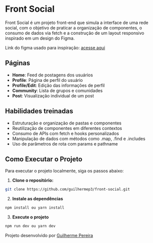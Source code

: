 # Front Social

Front Social é um projeto front-end que simula a interface de uma rede social, com o objetivo de praticar a organização de componentes, o consumo de dados via fetch e a construção de um layout responsivo inspirado em um design do Figma.

Link do figma usado para inspiração: <a href="https://www.figma.com/community/file/1378391749789269446" target="_blank">acesse aqui</a>

## Páginas

- **Home**: Feed de postagens dos usuários
- **Profile**: Página de perfil do usuário
- **Profile/Edit**: Edição das informações de perfil
- **Community**: Lista de grupos e comunidades
- **Post**: Visualização individual de um post

## Habilidades treinadas

- Estruturação e organização de pastas e componentes
- Reutilização de componentes em diferentes contextos
- Consumo de APIs com fetch e hooks personalizados
- Manipulação de dados com métodos como .map, .find e .includes
- Uso de parâmetros de rota com params e pathname

## Como Executar o Projeto

Para executar o projeto localmente, siga os passos abaixo:

1. **Clone o repositório:**

  ```bash
  git clone https://github.com/guilhermep3/front-social.git
  ```

2. **Instale as dependências**

  ```bash
  npm install ou yarn install
  ```

3. **Execute o projeto**

  ```bash
  npm run dev ou yarn dev
  ```

<p>Projeto desenvolvido por <a href="https://github.com/guilhermep3" target="_blank">Guilherme Pereira</a></p>